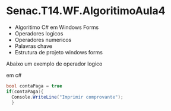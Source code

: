 # Senac.T14.WF.AlgoritimoAula4
 - Algoritimo C# em Windows Forms
 - Operadores logicos
 - Operadores numericos
 - Palavras chave
 - Estrutura de projeto windows forms

Abaixo um exemplo de operador logico

em c#
```csharp
bool contaPaga = true
if(contaPaga){
  Console.WriteLine("Imprimir comprovante");
  }
```
